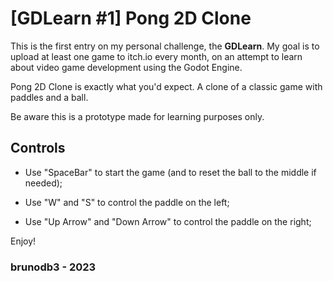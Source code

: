 # [GDLearn #1] Pong 2D Clone

This is the first entry on my personal challenge, the **GDLearn**. My goal is to upload at least one game to itch.io every month, on an attempt to learn about video game development using the Godot Engine.

Pong 2D Clone is exactly what you'd expect. A clone of a classic game with paddles and a ball.

Be aware this is a prototype made for learning purposes only.

## Controls

- Use "SpaceBar" to start the game (and to reset the ball to the middle if needed);

- Use "W" and "S" to control the paddle on the left;

- Use "Up Arrow" and "Down Arrow" to control the paddle on the right;

Enjoy!

### brunodb3 - 2023
